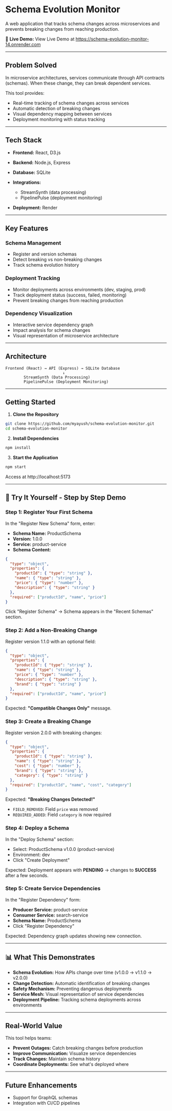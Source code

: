 # Schema Evolution Monitor

A web application that tracks schema changes across microservices and prevents breaking changes from reaching production.

🚀 **Live Demo:** View Live Demo at 
https://schema-evolution-monitor-14.onrender.com

---

##  Problem Solved

In microservice architectures, services communicate through API contracts (schemas). When these change, they can break dependent services.

This tool provides:

* Real-time tracking of schema changes across services
* Automatic detection of breaking changes
* Visual dependency mapping between services
* Deployment monitoring with status tracking

---

##  Tech Stack

* **Frontend:** React, D3.js
* **Backend:** Node.js, Express
* **Database:** SQLite
* **Integrations:**

  * StreamSynth (data processing)
  * PipelinePulse (deployment monitoring)
* **Deployment:** Render

---

##  Key Features

###  Schema Management

* Register and version schemas
* Detect breaking vs non-breaking changes
* Track schema evolution history

###  Deployment Tracking

* Monitor deployments across environments (dev, staging, prod)
* Track deployment status (success, failed, monitoring)
* Prevent breaking changes from reaching production

###  Dependency Visualization

* Interactive service dependency graph
* Impact analysis for schema changes
* Visual representation of microservice architecture

---

##  Architecture

```
Frontend (React) → API (Express) → SQLite Database
                         ↓
        StreamSynth (Data Processing)
        PipelinePulse (Deployment Monitoring)
```

---

##  Getting Started

1. **Clone the Repository**

```bash
git clone https://github.com/myayush/schema-evolution-monitor.git
cd schema-evolution-monitor
```

2. **Install Dependencies**

```bash
npm install
```

3. **Start the Application**

```bash
npm start
```

Access at http://localhost:5173

---

## 🧪 Try It Yourself - Step by Step Demo

### Step 1: Register Your First Schema

In the "Register New Schema" form, enter:

* **Schema Name:** ProductSchema
* **Version:** 1.0.0
* **Service:** product-service
* **Schema Content:**

```json
{
  "type": "object",
  "properties": {
    "productId": { "type": "string" },
    "name": { "type": "string" },
    "price": { "type": "number" },
    "description": { "type": "string" }
  },
  "required": ["productId", "name", "price"]
}
```

Click "Register Schema" → Schema appears in the "Recent Schemas" section.

### Step 2: Add a Non-Breaking Change

Register version 1.1.0 with an optional field:

```json
{
  "type": "object",
  "properties": {
    "productId": { "type": "string" },
    "name": { "type": "string" },
    "price": { "type": "number" },
    "description": { "type": "string" },
    "brand": { "type": "string" }
  },
  "required": ["productId", "name", "price"]
}
```

Expected: **"Compatible Changes Only"** message.

### Step 3: Create a Breaking Change

Register version 2.0.0 with breaking changes:

```json
{
  "type": "object",
  "properties": {
    "productId": { "type": "string" },
    "name": { "type": "string" },
    "cost": { "type": "number" },
    "brand": { "type": "string" },
    "category": { "type": "string" }
  },
  "required": ["productId", "name", "cost", "category"]
}
```

Expected: **"Breaking Changes Detected!"**

* `FIELD_REMOVED`: Field `price` was removed
* `REQUIRED_ADDED`: Field `category` is now required

### Step 4: Deploy a Schema

In the "Deploy Schema" section:

* Select: ProductSchema v1.0.0 (product-service)
* Environment: dev
* Click "Create Deployment"

Expected: Deployment appears with **PENDING** → changes to **SUCCESS** after a few seconds.

### Step 5: Create Service Dependencies

In the "Register Dependency" form:

* **Producer Service:** product-service
* **Consumer Service:** search-service
* **Schema Name:** ProductSchema
* Click "Register Dependency"

Expected: Dependency graph updates showing new connection.

---

## 📊 What This Demonstrates

* **Schema Evolution:** How APIs change over time (v1.0.0 → v1.1.0 → v2.0.0)
* **Change Detection:** Automatic identification of breaking changes
* **Safety Mechanism:** Preventing dangerous deployments
* **Service Mesh:** Visual representation of service dependencies
* **Deployment Pipeline:** Tracking schema deployments across environments

---

##  Real-World Value

This tool helps teams:

* **Prevent Outages:** Catch breaking changes before production
* **Improve Communication:** Visualize service dependencies
* **Track Changes:** Maintain schema history
* **Coordinate Deployments:** See what's deployed where

---

##  Future Enhancements

* Support for GraphQL schemas
* Integration with CI/CD pipelines

